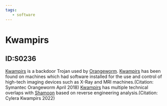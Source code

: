 ```yaml
---
tags:
   - software
---
```

# Kwampirs
## ID:S0236
[Kwampirs](/mitre/software/S0236) is a backdoor Trojan used by [Orangeworm](/mitre/groups/G0071). [Kwampirs](/mitre/software/S0236) has been found on machines which had software installed for the use and control of high-tech imaging devices such as X-Ray and MRI machines.(Citation: Symantec Orangeworm April 2018) [Kwampirs](/mitre/software/S0236) has multiple technical overlaps with [Shamoon](/mitre/software/S0140) based on reverse engineering analysis.(Citation: Cylera Kwampirs 2022)
